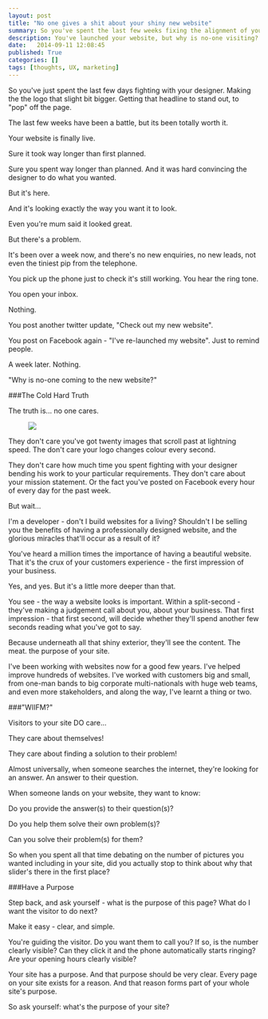 ```yaml
---
layout: post
title: "No one gives a shit about your shiny new website"
summary: So you've spent the last few weeks fixing the alignment of your logo, & finally launched your new site - but why is no one visiting?
description: You've launched your website, but why is no-one visiting? 
date:   2014-09-11 12:08:45
published: True
categories: []
tags: [thoughts, UX, marketing]
---
```


<p class="p-intro">So you've just spent the last few days fighting with your designer. Making the the logo that slight bit bigger. Getting that headline to stand out, to "pop"  off the page.</p> 

The last few weeks have been a battle, but its been totally worth it. 

Your website is finally live.

Sure it took way longer than first planned. 

Sure you spent way longer than planned. And it was hard convincing the designer to do what you wanted.

But it's here. 

And it's looking exactly the way you want it to look. 

Even you're mum said it looked great. 

But there's a problem.

It's been over a week now, and there's no new enquiries, no new leads, not even the tiniest pip from the telephone. 

You pick up the phone just to check it's still working. You hear the ring tone.  

You open your inbox. 

Nothing.

You post another twitter update, "Check out my new website". 

You post on Facebook again - "I've re-launched my website". Just to remind people.

A week later. Nothing.

"Why is no-one coming to the new website?"

###The Cold Hard Truth

The truth is... no one cares. 

<figure class="feat-img"><img src="https://media.giphy.com/media/14244D3GP0ntHW/giphy.gif" /></figure>

They don't care you've got twenty images that scroll past at lightning speed. The don't care your logo changes colour every second.

They don't care how much time you spent fighting with your designer bending his work to your particular requirements. They don't care about your mission statement. Or the fact you've posted on Facebook every hour  of every day for the past week. 

But wait...

I'm a developer - don't I build websites for a living? Shouldn't I be selling you the benefits of having a professionally designed website, and the glorious miracles that'll occur as a result of it?

You've heard a million times the importance of having a beautiful website. That it's the crux of your customers experience - the first impression of your business.  

Yes, and yes. But it's a little more deeper than that.

You see - the way a website looks is important. Within a split-second - they've making a judgement call about you, about your business. That first impression - that first second, will decide whether they'll spend another few seconds reading what you've got to say.

Because underneath all that shiny exterior, they'll see the content. The meat. the purpose of your site.

I've been working with websites now for a good few years. I've helped improve hundreds of websites. I've  worked with customers big and small, from one-man bands to big corporate multi-nationals with huge web teams, and even more stakeholders, and along the way, I've learnt a thing or two.

###"WIIFM?"

Visitors to your site DO care...

They care about themselves! 

They care about finding a solution to their problem! 

Almost universally, when someone searches the internet, they're looking for an answer. An answer to their question. 

When someone lands on your website, they want to know:

Do you provide the answer(s) to their question(s)?

Do you help them solve their own problem(s)?

Can you solve their problem(s) for them? 

So when you spent all that time debating on the number of pictures you wanted including in your site, did you actually stop to think about why that slider's there in the first place?

###Have a Purpose

Step back, and ask yourself - what is the purpose of this page? What do I want the visitor to do next?

Make it easy - clear, and simple. 

You're guiding the visitor. Do you want them to call you? If so, is the number clearly visible? Can they click it and the phone automatically starts ringing? Are your opening hours clearly visible?

Your site has a purpose. And that purpose should be very clear. Every page on your site exists for a reason. And that reason forms part of your whole site's purpose. 

So ask yourself: what's the purpose of your site?
